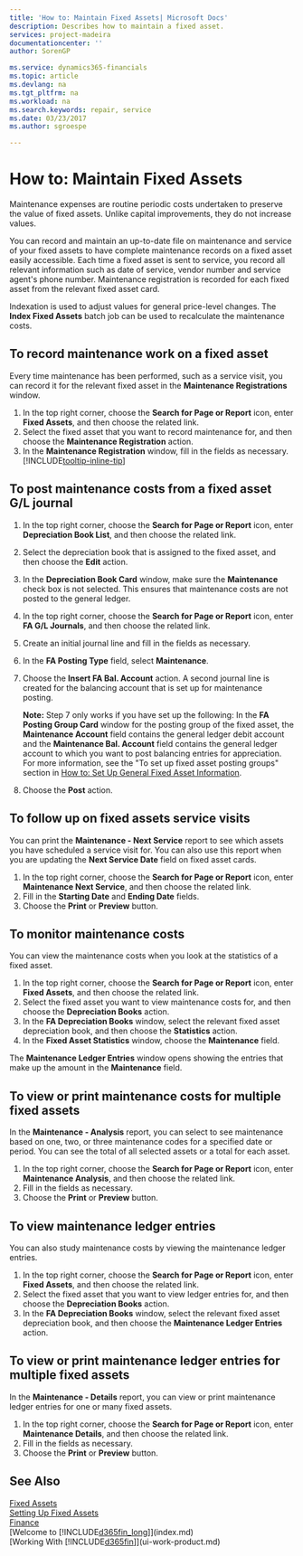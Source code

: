 ```yaml
---
title: 'How to: Maintain Fixed Assets| Microsoft Docs'
description: Describes how to maintain a fixed asset.
services: project-madeira
documentationcenter: ''
author: SorenGP

ms.service: dynamics365-financials
ms.topic: article
ms.devlang: na
ms.tgt_pltfrm: na
ms.workload: na
ms.search.keywords: repair, service
ms.date: 03/23/2017
ms.author: sgroespe

---
```

# How to: Maintain Fixed Assets
Maintenance expenses are routine periodic costs undertaken to preserve the value of fixed assets. Unlike capital improvements, they do not increase values.

You can record and maintain an up-to-date file on maintenance and service of your fixed assets to have complete maintenance records on a fixed asset easily accessible. Each time a fixed asset is sent to service, you record all relevant information such as date of service, vendor number and service agent's phone number. Maintenance registration is recorded for each fixed asset from the relevant fixed asset card.

Indexation is used to adjust values for general price-level changes. The **Index Fixed Assets** batch job can be used to recalculate the maintenance costs.

## To record maintenance work on a fixed asset
Every time maintenance has been performed, such as a service visit, you can record it for the relevant fixed asset in the **Maintenance Registrations** window.  

1. In the top right corner, choose the **Search for Page or Report** icon, enter **Fixed Assets**, and then choose the related link.  
2. Select the fixed asset that you want to record maintenance for, and then choose the **Maintenance Registration** action.
3. In the **Maintenance Registration** window, fill in the fields as necessary. [!INCLUDE[tooltip-inline-tip](includes/tooltip-inline-tip_md.md)]  

## To post maintenance costs from a fixed asset G/L journal
1. In the top right corner, choose the **Search for Page or Report** icon, enter **Depreciation Book List**, and then choose the related link.  
2. Select the depreciation book that is assigned to the fixed asset, and then choose the **Edit** action.
3. In the **Depreciation Book Card** window, make sure the **Maintenance** check box is not selected. This ensures that maintenance costs are not posted to the general ledger.
4. In the top right corner, choose the **Search for Page or Report** icon, enter **FA G/L Journals**, and then choose the related link.  
5. Create an initial journal line and fill in the fields as necessary.
6. In the **FA Posting Type** field, select **Maintenance**.
7. Choose the **Insert FA Bal. Account** action. A second journal line is created for the balancing account that is set up for maintenance posting.

    **Note:** Step 7 only works if you have set up the following: In the **FA Posting Group Card** window for the posting group of the fixed asset, the **Maintenance Account** field contains the general ledger debit account and the **Maintenance Bal. Account** field contains the general ledger account to which you want to post balancing entries for appreciation. For more information, see the "To set up fixed asset posting groups" section in [How to: Set Up General Fixed Asset Information](fa-how-setup-general.md).
8. Choose the **Post** action.

## To follow up on fixed assets service visits
You can print the **Maintenance - Next Service** report to see which assets you have scheduled a service visit for. You can also use this report when you are updating the **Next Service Date** field on fixed asset cards.  

1. In the top right corner, choose the **Search for Page or Report** icon, enter **Maintenance Next Service**, and then choose the related link.  
2. Fill in the **Starting Date** and **Ending Date** fields.  
3. Choose the **Print** or **Preview** button.

## To monitor maintenance costs
You can view the maintenance costs when you look at the statistics of a fixed asset.  

1. In the top right corner, choose the **Search for Page or Report** icon, enter **Fixed Assets**, and then choose the related link.
2. Select the fixed asset you want to view maintenance costs for, and then choose the **Depreciation Books** action.
3. In the **FA Depreciation Books** window, select the relevant fixed asset depreciation book, and then choose the **Statistics** action.
4. In the **Fixed Asset Statistics** window, choose the **Maintenance** field.

The **Maintenance Ledger Entries** window opens showing the entries that make up the amount in the **Maintenance** field.

## To view or print maintenance costs for multiple fixed assets
In the **Maintenance - Analysis** report, you can select to see maintenance based on one, two, or three maintenance codes for a specified date or period. You can see the total of all selected assets or a total for each asset.

1. In the top right corner, choose the **Search for Page or Report** icon, enter **Maintenance Analysis**, and then choose the related link.
2. Fill in the fields as necessary.
3. Choose the **Print** or **Preview** button.

## To view maintenance ledger entries
You can also study maintenance costs by viewing the maintenance ledger entries.  

1. In the top right corner, choose the **Search for Page or Report** icon, enter **Fixed Assets**, and then choose the related link.
2. Select the fixed asset that you want to view ledger entries for, and then choose the **Depreciation Books** action.
3. In the **FA Depreciation Books** window, select the relevant fixed asset depreciation book, and then choose the **Maintenance Ledger Entries** action.

## To view or print maintenance ledger entries for multiple fixed assets
In the **Maintenance - Details** report, you can view or print maintenance ledger entries for one or many fixed assets.  

1. In the top right corner, choose the **Search for Page or Report** icon, enter **Maintenance Details**, and then choose the related link.
2. Fill in the fields as necessary.
3. Choose the **Print** or **Preview** button.

## See Also
[Fixed Assets](fa-manage.md)  
[Setting Up Fixed Assets](fa-setup.md)  
[Finance](finance.md)  
[Welcome to [!INCLUDE[d365fin_long](includes/d365fin_long_md.md)]](index.md)  
[Working With [!INCLUDE[d365fin](includes/d365fin_md.md)]](ui-work-product.md)
